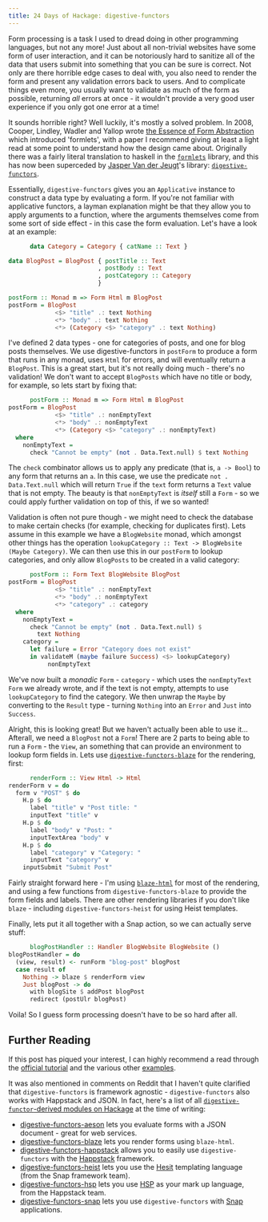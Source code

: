 ```yaml
---
title: 24 Days of Hackage: digestive-functors
---
```


Form processing is a task I used to dread doing in other programming languages,
but not any more! Just about all non-trivial websites have some form of user
interaction, and it can be notoriously hard to sanitize all of the data that
users submit into something that you can be sure is correct. Not only are there
horrible edge cases to deal with, you also need to render the form and present
any validation errors back to users. And to complicate things even more, you
usually want to validate as much of the form as possible, returning *all* errors
at once - it wouldn't provide a very good user experience if you only got one
error at a time!

It sounds horrible right? Well luckily, it's mostly a solved problem. In 2008,
Cooper, Lindley, Wadler and Yallop wrote
[the Essence of Form Abstraction](http://groups.inf.ed.ac.uk/links/formlets/)
which introduced 'formlets', with a paper I recommend giving at least a light
read at some point to understand how the design came about. Originally there was
a fairly literal translation to haskell in the
[`formlets`](http://hackage.haskell.org/package/formlets) library, and this has
now been superceded by [Jasper Van der Jeugt](http://jaspervdj.be/)'s library:
[`digestive-functors`](http://hackage.haskell.org/package/digestive-functors).

Essentially, `digestive-functors` gives you an `Applicative` instance to
construct a data type by evaluating a form. If you're not familiar with
applicative functors, a layman explanation might be that they allow you to apply
arguments to a function, where the arguments themselves come from some sort of
side effect - in this case the form evaluation. Let's have a look at an example:

```haskell
      data Category = Category { catName :: Text }

data BlogPost = BlogPost { postTitle :: Text
                         , postBody :: Text
                         , postCategory :: Category
                         }

postForm :: Monad m => Form Html m BlogPost
postForm = BlogPost
             <$> "title" .: text Nothing
             <*> "body" .: text Nothing
             <*> (Category <$> "category" .: text Nothing)
```

I've defined 2 data types - one for categories of posts, and one for blog posts
themselves. We use digestive-functors in `postForm` to produce a form that runs
in any monad, uses `Html` for errors, and will eventually return a
`BlogPost`. This is a great start, but it's not really doing much - there's no
validation! We don't want to accept `BlogPosts` which have no title or body, for
example, so lets start by fixing that:

```haskell
      postForm :: Monad m => Form Html m BlogPost
postForm = BlogPost
             <$> "title" .: nonEmptyText
             <*> "body" .: nonEmptyText
             <*> (Category <$> "category" .: nonEmptyText)
  where
    nonEmptyText =
      check "Cannot be empty" (not . Data.Text.null) $ text Nothing
```

The `check` combinator allows us to apply any predicate (that is, `a -> Bool`)
to any form that returns an `a`. In this case, we use the predicate `not
. Data.Text.null` which will return `True` if the `text` form returns a `Text`
value that is not empty. The beauty is that `nonEmptyText` is *itself* still a
`Form` - so we could apply further validation on top of this, if we so wanted!

Validation is often not pure though - we might need to check the database to
make certain checks (for example, checking for duplicates first). Lets assume in
this example we have a `BlogWebsite` monad, which amongst other things has the
operation `lookupCategory :: Text -> BlogWebsite (Maybe Category)`. We can then
use this in our `postForm` to lookup categories, and only allow `BlogPosts` to
be created in a valid category:

```haskell
      postForm :: Form Text BlogWebsite BlogPost
postForm = BlogPost
             <$> "title" .: nonEmptyText
             <*> "body" .: nonEmptyText
             <*> "category" .: category
  where
    nonEmptyText =
      check "Cannot be empty" (not . Data.Text.null) $
        text Nothing
    category =
      let failure = Error "Category does not exist"
      in validateM (maybe failure Success) <$> lookupCategory)
           nonEmptyText
```

We've now built a *monadic* `Form` - `category` - which uses the `nonEmptyText`
`Form` we already wrote, and if the text is not empty, attempts to use
`lookupCategory` to find the category. We then unwrap the `Maybe` by converting
to the `Result` type - turning `Nothing` into an `Error` and `Just` into
`Success`.

Alright, this is looking great! But we haven't actually been able to use
it... Afterall, we need a `BlogPost` not a `Form`! There are 2 parts to being
able to run a `Form` - the `View`, an something that can provide an environment
to lookup form fields in. Lets use
[`digestive-functors-blaze`](http://hackage.haskell.org/package/digestive-functors-blaze)
for the rendering, first:

```haskell
      renderForm :: View Html -> Html
renderForm v = do
  form v "POST" $ do
    H.p $ do
      label "title" v "Post title: "
      inputText "title" v
    H.p $ do
      label "body" v "Post: "
      inputTextArea "body" v
    H.p $ do
      label "category" v "Category: "
      inputText "category" v
    inputSubmit "Submit Post"
```

Fairly straight forward here - I'm using
[`blaze-html`](http://hackage.haskell.org/package/blaze-html) for most of the
rendering, and using a few functions from `digestive-functors-blaze` to provide
the form fields and labels. There are other rendering libraries if you don't
like `blaze` - including `digestive-functors-heist` for using Heist templates.

Finally, lets put it all together with a Snap action, so we can actually serve
stuff:

```haskell
      blogPostHandler :: Handler BlogWebsite BlogWebsite ()
blogPostHandler = do
  (view, result) <- runForm "blog-post" blogPost
  case result of
    Nothing -> blaze $ renderForm view
    Just blogPost -> do
      with blogSite $ addPost blogPost
      redirect (postUlr blogPost)
```

Voila! So I guess form processing doesn't have to be so hard after all.

## Further Reading

If this post has piqued your interest, I can highly recommend a read through the
[official tutorial](https://github.com/jaspervdj/digestive-functors/blob/master/examples/tutorial.lhs) and the various other [examples](https://github.com/jaspervdj/digestive-functors/tree/master/examples).

It was also mentioned in comments on Reddit that I haven't quite clarified that
`digestive-functors` is framework agnostic - `digestive-functors` also works
with Happstack and JSON. In fact, here's a list of all
[`digestive-functor`-derived modules on Hackage](http://packdeps.haskellers.com/reverse/digestive-functors)
at the time of writing:

- [digestive-functors-aeson](http://hackage.haskell.org/package/digestive-functors-aeson)
  lets you evaluate forms with a JSON document - great for web services.
- [digestive-functors-blaze](http://hackage.haskell.org/package/digestive-functors-blaze)
  lets you render forms using `blaze-html`.
- [digestive-functors-happstack](http://hackage.haskell.org/package/digestive-functors-happstack)
  allows you to easily use `digestive-functors` with the
  [Happstack](http://happstack.com) framework.
- [digestive-functors-heist](http://hackage.haskell.org/package/digestive-functors-heist)
  lets you use the [Hesit](http://snapframework.com/docs/tutorials/heist)
  templating language (from the Snap framework team).
- [digestive-functors-hsp](http://hackage.haskell.org/package/digestive-functors-hsp)
  lets you use [HSP](http://www.happstack.com/docs/happstack-hsp-7.1.0/doc/html/happstack-hsp/index.html)
  as your mark up language, from the Happstack team.
- [digestive-functors-snap](http://hackage.haskell.org/package/digestive-functors-happstack)
  lets you use `digestive-functors` with [Snap](http://snapframework.com) applications.
